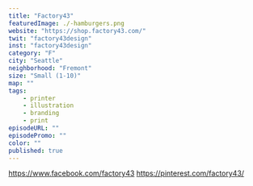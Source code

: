 ```yaml
---
title: "Factory43"
featuredImage: ./-hamburgers.png
website: "https://shop.factory43.com/"
twit: "factory43design"
inst: "factory43design"
category: "F"
city: "Seattle"
neighborhood: "Fremont"
size: "Small (1-10)"
map: ""
tags:
    - printer
    - illustration
    - branding
    - print
episodeURL: ""
episodePromo: ""
color: ""
published: true
---
```


https://www.facebook.com/factory43
https://pinterest.com/factory43/